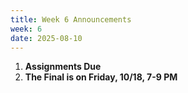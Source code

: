 ```yaml
---
title: Week 6 Announcements
week: 6
date: 2025-08-10
---
```


1. **Assignments Due**
2. **The Final is on Friday, 10/18, 7-9 PM**